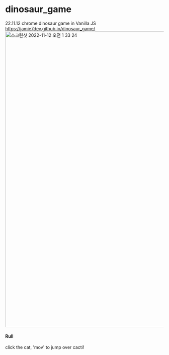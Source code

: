 # dinosaur_game
22.11.12 chrome dinosaur game in Vanilla JS
<br>
https://jamie7dev.github.io/dinosaur_game/
<img width="939" alt="스크린샷 2022-11-12 오전 1 33 24" src="https://user-images.githubusercontent.com/104494969/201386714-f7bbcc9c-cfa4-41fc-8bac-70a3ea0e1991.png">
<br>
<h4>Rull</h4>
click the cat, 'mov' to jump over cacti!
